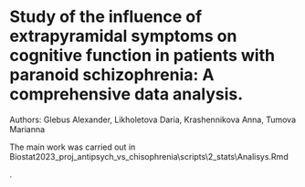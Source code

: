 # Study of the influence of extrapyramidal symptoms on cognitive function in patients with paranoid schizophrenia: A comprehensive data analysis.
Authors: Glebus Alexander, Likholetova Daria, Krashennikova Anna, Tumova Marianna

The main work was carried out in Biostat2023_proj_antipsych_vs_chisophrenia\scripts\2_stats\Analisys.Rmd

.
